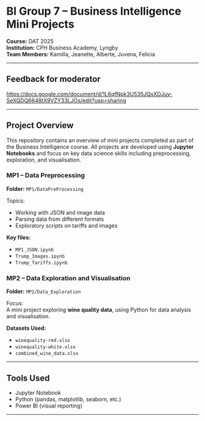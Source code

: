 # BI Group 7 – Business Intelligence Mini Projects

**Course:** DAT 2025  
**Institution:** CPH Business Academy, Lyngby  
**Team Members:** Kamilla, Jeanette, Alberte, Juvena, Felicia

---

## Feedback for moderator 
https://docs.google.com/document/d/1L6qfNpk3U535JQsXDJuy-SeXQDQ6648tX9VZY33LJOs/edit?usp=sharing

---

## Project Overview

This repository contains an overview of mini projects completed as part of the Business Intelligence course. All projects are developed using **Jupyter Notebooks** and focus on key data science skills including preprocessing, exploration, and visualisation.

### MP1 – Data Preprocessing

**Folder:** `MP1/DataPreProcessing`

Topics:
- Working with JSON and image data
- Parsing data from different formats
- Exploratory scripts on tariffs and images

**Key files:**
- `MP1_JSON.ipynb`
- `Trump_Images.ipynb`
- `Trump_Tariffs.ipynb`

### MP2 – Data Exploration and Visualisation

**Folder:** `MP2/Data_Exploration`

Focus:  
A mini project exploring **wine quality data**, using Python for data analysis and visualisation.

**Datasets Used:**
- `winequality-red.xlsx`
- `winequality-white.xlsx`
- `combined_wine_data.xlsx`

---

## Tools Used

- Jupyter Notebook  
- Python (pandas, matplotlib, seaborn, etc.)  
- Power BI (visual reporting)

---
